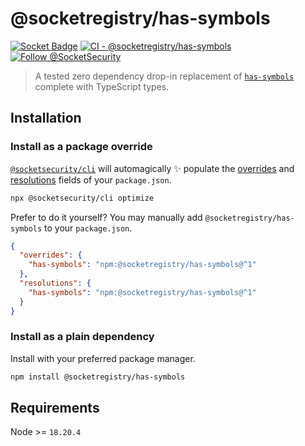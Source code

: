 # @socketregistry/has-symbols

[![Socket Badge](https://socket.dev/api/badge/npm/package/@socketregistry/has-symbols)](https://socket.dev/npm/package/@socketregistry/has-symbols)
[![CI - @socketregistry/has-symbols](https://github.com/SocketDev/socket-registry-js/actions/workflows/test.yml/badge.svg)](https://github.com/SocketDev/socket-registry-js/actions/workflows/test.yml)
[![Follow @SocketSecurity](https://img.shields.io/twitter/follow/SocketSecurity?style=social)](https://twitter.com/SocketSecurity)

> A tested zero dependency drop-in replacement of
> [`has-symbols`](https://www.npmjs.com/package/has-symbols) complete with
> TypeScript types.

## Installation

### Install as a package override

[`@socketsecurity/cli`](https://www.npmjs.com/package/@socketsecurity/cli) will
automagically :sparkles: populate the
[overrides](https://docs.npmjs.com/cli/v9/configuring-npm/package-json#overrides)
and [resolutions](https://yarnpkg.com/configuration/manifest#resolutions) fields
of your `package.json`.

```sh
npx @socketsecurity/cli optimize
```

Prefer to do it yourself? You may manually add `@socketregistry/has-symbols` to
your `package.json`.

```json
{
  "overrides": {
    "has-symbols": "npm:@socketregistry/has-symbols@^1"
  },
  "resolutions": {
    "has-symbols": "npm:@socketregistry/has-symbols@^1"
  }
}
```

### Install as a plain dependency

Install with your preferred package manager.

```sh
npm install @socketregistry/has-symbols
```

## Requirements

Node >= `18.20.4`
